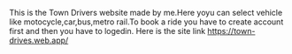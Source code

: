 This is the Town Drivers website made by me.Here yoyu can select vehicle like motocycle,car,bus,metro rail.To book a ride you have to create account first and then you have to logedin.
Here is the site link https://town-drives.web.app/
